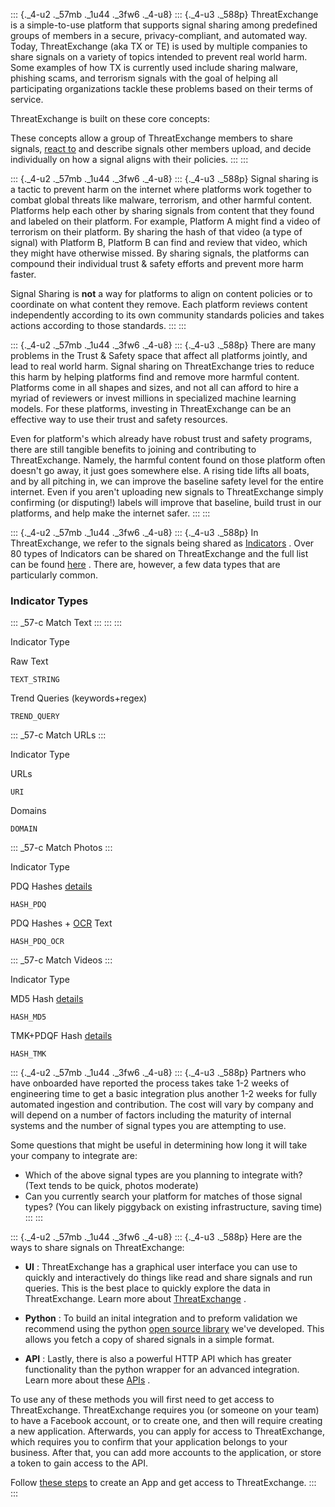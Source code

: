 <div>

<div>

::: {._4-u2 ._57mb ._1u44 ._3fw6 ._4-u8}
::: {._4-u3 ._588p}
ThreatExchange is a simple-to-use platform that supports signal sharing
among predefined groups of members in a secure, privacy-compliant, and
automated way. Today, ThreatExchange (aka TX or TE) is used by multiple
companies to share signals on a variety of topics intended to prevent
real world harm. Some examples of how TX is currently used include
sharing malware, phishing scams, and terrorism signals with the goal of
helping all participating organizations tackle these problems based on
their terms of service.

ThreatExchange is built on these core concepts:

These concepts allow a group of ThreatExchange members to share signals,
[react
to](https://developers.facebook.com/docs/threat-exchange/reference/reacting)
and describe signals other members upload, and decide individually on
how a signal aligns with their policies.
:::
:::

::: {._4-u2 ._57mb ._1u44 ._3fw6 ._4-u8}
::: {._4-u3 ._588p}
Signal sharing is a tactic to prevent harm on the internet where
platforms work together to combat global threats like malware,
terrorism, and other harmful content. Platforms help each other by
sharing signals from content that they found and labeled on their
platform. For example, Platform A might find a video of terrorism on
their platform. By sharing the hash of that video (a type of signal)
with Platform B, Platform B can find and review that video, which they
might have otherwise missed. By sharing signals, the platforms can
compound their individual trust & safety efforts and prevent more harm
faster.

Signal Sharing is **not** a way for platforms to align on content
policies or to coordinate on what content they remove. Each platform
reviews content independently according to its own community standards
policies and takes actions according to those standards.
:::
:::

::: {._4-u2 ._57mb ._1u44 ._3fw6 ._4-u8}
::: {._4-u3 ._588p}
There are many problems in the Trust & Safety space that affect all
platforms jointly, and lead to real world harm. Signal sharing on
ThreatExchange tries to reduce this harm by helping platforms find and
remove more harmful content. Platforms come in all shapes and sizes, and
not all can afford to hire a myriad of reviewers or invest millions in
specialized machine learning models. For these platforms, investing in
ThreatExchange can be an effective way to use their trust and safety
resources.

Even for platform's which already have robust trust and safety programs,
there are still tangible benefits to joining and contributing to
ThreatExchange. Namely, the harmful content found on those platform
often doesn't go away, it just goes somewhere else. A rising tide lifts
all boats, and by all pitching in, we can improve the baseline safety
level for the entire internet. Even if you aren't uploading new signals
to ThreatExchange simply confirming (or disputing!) labels will improve
that baseline, build trust in our platforms, and help make the internet
safer.
:::
:::

::: {._4-u2 ._57mb ._1u44 ._3fw6 ._4-u8}
::: {._4-u3 ._588p}
In ThreatExchange, we refer to the signals being shared as
[Indicators](https://developers.facebook.com/docs/threat-exchange/reference/apis/threat-indicator/)
. Over 80 types of Indicators can be shared on ThreatExchange and the
full list can be found
[here](https://developers.facebook.com/docs/threat-exchange/reference/apis/indicator-type)
. There are, however, a few data types that are particularly common.

### Indicator Types

::: _57-c
Match Text
:::
:::
:::

</div>

</div>

Indicator Type

Raw Text

` TEXT_STRING `

Trend Queries (keywords+regex)

` TREND_QUERY `

::: _57-c
Match URLs
:::

Indicator Type

URLs

` URI `

Domains

` DOMAIN `

::: _57-c
Match Photos
:::

Indicator Type

PDQ Hashes
[details](https://l.facebook.com/l.php?u=https%3A%2F%2Fgithub.com%2Ffacebook%2FThreatExchange%2Ftree%2Fmaster%2Fpdq&h=AT04zdQw1m0wu_8mlBgqvngVFjYTbMMP5Nz5RZNjEn_8Q1m_7ft0DCI9aKaIhONN8bOQ6WhYicJYOHpqhVCvvEcuyjOMCeq_izzBxlPeyApwY14eQL7nfrm7FGvBZrTGKpKQzuDrFVjVsIeW)

` HASH_PDQ `

PDQ Hashes +
[OCR](https://l.facebook.com/l.php?u=https%3A%2F%2Fen.wikipedia.org%2Fwiki%2FOptical_character_recognition&h=AT1uuibT72UWAPuLSxo8vPIKQuUiEhtiFxNn9oMEqlpt85fKlYXvnPxTwPy-JC8RnGhwdDji0pslsxf4SHQCUpiwBOdzjtl9HQE6pkSaw_gnVoj8xsVq5IRF-AwQcaNDilrAjhpCZCfNIqnO)
Text

` HASH_PDQ_OCR `

::: _57-c
Match Videos
:::

Indicator Type

MD5 Hash
[details](https://l.facebook.com/l.php?u=https%3A%2F%2Fen.wikipedia.org%2Fwiki%2FMD5&h=AT3KTFnw7xZXk5QkRppj6leaf-7Xdz3Zlh1ASRFUr0Z0j_hyHxd7LWF21WkFNOhZ4U10ZVinHBDcICuE4VYVvwf0mKGCkJ3KkmIR4DzOAhtqWTAjMLvVuRPb6c9DmJ6D7usqzHwEdosnfPPt)

` HASH_MD5 `

TMK+PDQF Hash
[details](https://l.facebook.com/l.php?u=https%3A%2F%2Fgithub.com%2Ffacebook%2FThreatExchange%2Ftree%2Fmaster%2Ftmk&h=AT3Ihm4wwEIJjmqX2IZzgYRUqpBTPQUzP29R22XMBVtyG9z1rSyOTgSoOvQ9VTCd04WEJOprQu1yRIWuwV8pMRW9TRCweZ_H027RqO5FbauqTt1_zIIvh0H9kqmBuSkL_tYW6WgWUfbwrFTe)

` HASH_TMK `

::: {._4-u2 ._57mb ._1u44 ._3fw6 ._4-u8}
::: {._4-u3 ._588p}
Partners who have onboarded have reported the process takes take 1-2
weeks of engineering time to get a basic integration plus another 1-2
weeks for fully automated ingestion and contribution. The cost will vary
by company and will depend on a number of factors including the maturity
of internal systems and the number of signal types you are attempting to
use.

Some questions that might be useful in determining how long it will take
your company to integrate are:

-   Which of the above signal types are you planning to integrate with?
    (Text tends to be quick, photos moderate)
-   Can you currently search your platform for matches of those signal
    types? (You can likely piggyback on existing infrastructure, saving
    time)
:::
:::

::: {._4-u2 ._57mb ._1u44 ._3fw6 ._4-u8}
::: {._4-u3 ._588p}
Here are the ways to share signals on ThreatExchange:

-   **UI** : ThreatExchange has a graphical user interface you can use
    to quickly and interactively do things like read and share signals
    and run queries. This is the best place to quickly explore the data
    in ThreatExchange. Learn more about
    [ThreatExchange](https://developers.facebook.com/docs/threat-exchange/ui)
    .

-   **Python** : To build an inital integration and to preform
    validation we recommend using the python [open source
    library](https://l.facebook.com/l.php?u=https%3A%2F%2Fgithub.com%2Ffacebook%2FThreatExchange%2Ftree%2Fmaster%2Fpython-threatexchange&h=AT22unYY_pituBKadb-EScGZerV-EGeuF0oO9hKHtPwHvOFrpmfoaj66Y_6kMzgy4BLmKbBpWFMxWhC5lQ2JgJjgTW6XgLHoACcmcqSTnJk6c158Te8KQBvdu7VOihUi1gIUJ2fS12bBXHyUJpc1CeNcuJpLSQ)
    we've developed. This allows you fetch a copy of shared signals in a
    simple format.

-   **API** : Lastly, there is also a powerful HTTP API which has
    greater functionality than the python wrapper for an advanced
    integration. Learn more about these
    [APIs](https://developers.facebook.com/docs/threat-exchange/reference/apis)
    .

To use any of these methods you will first need to get access to
ThreatExchange. ThreatExchange requires you (or someone on your team) to
have a Facebook account, or to create one, and then will require
creating a new application. Afterwards, you can apply for access to
ThreatExchange, which requires you to confirm that your application
belongs to your business. After that, you can add more accounts to the
application, or store a token to gain access to the API.

Follow [these
steps](https://developers.facebook.com/docs/threat-exchange/reference/ui/app-review)
to create an App and get access to ThreatExchange.
:::
:::
